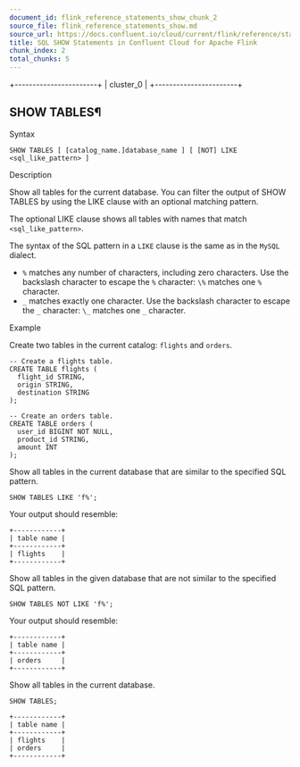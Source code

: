 ```yaml
---
document_id: flink_reference_statements_show_chunk_2
source_file: flink_reference_statements_show.md
source_url: https://docs.confluent.io/cloud/current/flink/reference/statements/show.html
title: SQL SHOW Statements in Confluent Cloud for Apache Flink
chunk_index: 2
total_chunks: 5
---
```


+-----------------------+ | cluster_0 | +-----------------------+

## SHOW TABLES¶

Syntax

    SHOW TABLES [ [catalog_name.]database_name ] [ [NOT] LIKE <sql_like_pattern> ]

Description

Show all tables for the current database. You can filter the output of SHOW TABLES by using the LIKE clause with an optional matching pattern.

The optional LIKE clause shows all tables with names that match `<sql_like_pattern>`.

The syntax of the SQL pattern in a `LIKE` clause is the same as in the `MySQL` dialect.

  * `%` matches any number of characters, including zero characters. Use the backslash character to escape the `%` character: `\%` matches one `%` character.
  * `_` matches exactly one character. Use the backslash character to escape the `_` character: `\_` matches one `_` character.

Example

Create two tables in the current catalog: `flights` and `orders`.

    -- Create a flights table.
    CREATE TABLE flights (
      flight_id STRING,
      origin STRING,
      destination STRING
    );

    -- Create an orders table.
    CREATE TABLE orders (
      user_id BIGINT NOT NULL,
      product_id STRING,
      amount INT
    );

Show all tables in the current database that are similar to the specified SQL pattern.

    SHOW TABLES LIKE 'f%';

Your output should resemble:

    +------------+
    | table name |
    +------------+
    | flights    |
    +------------+

Show all tables in the given database that are not similar to the specified SQL pattern.

    SHOW TABLES NOT LIKE 'f%';

Your output should resemble:

    +------------+
    | table name |
    +------------+
    | orders     |
    +------------+

Show all tables in the current database.

    SHOW TABLES;

    +------------+
    | table name |
    +------------+
    | flights    |
    | orders     |
    +------------+
